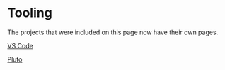# Tooling

The projects that were included on this page now have their own pages.

[VS Code](https://julialang.org/jsoc/gsoc/vscode)

[Pluto](https://julialang.org/jsoc/gsoc/pluto)

